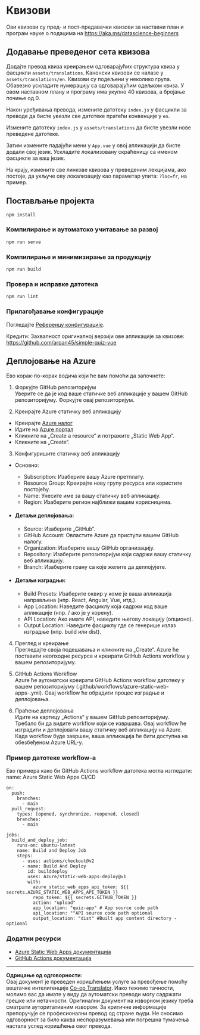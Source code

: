 <!--
CO_OP_TRANSLATOR_METADATA:
{
  "original_hash": "e92c33ea498915a13c9aec162616db18",
  "translation_date": "2025-08-30T19:49:43+00:00",
  "source_file": "quiz-app/README.md",
  "language_code": "sr"
}
-->
# Квизови

Ови квизови су пред- и пост-предавачки квизови за наставни план и програм науке о подацима на https://aka.ms/datascience-beginners

## Додавање преведеног сета квизова

Додајте превод квиза креирањем одговарајућих структура квиза у фасцикли `assets/translations`. Канонски квизови се налазе у `assets/translations/en`. Квизови су подељени у неколико група. Обавезно ускладите нумерацију са одговарајућим одељком квиза. У овом наставном плану и програму има укупно 40 квизова, а бројање почиње од 0.

Након уређивања превода, измените датотеку `index.js` у фасцикли за преводе да бисте увезли све датотеке пратећи конвенције у `en`.

Измените датотеку `index.js` у `assets/translations` да бисте увезли нове преведене датотеке.

Затим измените падајући мени у `App.vue` у овој апликацији да бисте додали свој језик. Ускладите локализовану скраћеницу са именом фасцикле за ваш језик.

На крају, измените све линкове квизова у преведеним лекцијама, ако постоје, да укључе ову локализацију као параметар упита: `?loc=fr`, на пример.

## Постављање пројекта

```
npm install
```

### Компилирање и аутоматско учитавање за развој

```
npm run serve
```

### Компилирање и минимизирање за продукцију

```
npm run build
```

### Провера и исправке датотека

```
npm run lint
```

### Прилагођавање конфигурације

Погледајте [Референцу конфигурације](https://cli.vuejs.org/config/).

Кредити: Захвалност оригиналној верзији ове апликације за квизове: https://github.com/arpan45/simple-quiz-vue

## Деплојовање на Azure

Ево корак-по-корак водича који ће вам помоћи да започнете:

1. Форкујте GitHub репозиторијум  
Уверите се да је код ваше статичке веб апликације у вашем GitHub репозиторијуму. Форкујте овај репозиторијум.

2. Креирајте Azure статичку веб апликацију  
- Креирајте [Azure налог](http://azure.microsoft.com)  
- Идите на [Azure портал](https://portal.azure.com)  
- Кликните на „Create a resource“ и потражите „Static Web App“.  
- Кликните на „Create“.  

3. Конфигуришите статичку веб апликацију  
- Основно:  
  - Subscription: Изаберите вашу Azure претплату.  
  - Resource Group: Креирајте нову групу ресурса или користите постојећу.  
  - Name: Унесите име за вашу статичку веб апликацију.  
  - Region: Изаберите регион најближи вашим корисницима.  

- #### Детаљи деплојовања:  
  - Source: Изаберите „GitHub“.  
  - GitHub Account: Овластите Azure да приступи вашем GitHub налогу.  
  - Organization: Изаберите вашу GitHub организацију.  
  - Repository: Изаберите репозиторијум који садржи вашу статичку веб апликацију.  
  - Branch: Изаберите грану са које желите да деплојујете.  

- #### Детаљи изградње:  
  - Build Presets: Изаберите оквир у коме је ваша апликација направљена (нпр. React, Angular, Vue, итд.).  
  - App Location: Наведите фасциклу која садржи код ваше апликације (нпр. / ако је у корену).  
  - API Location: Ако имате API, наведите његову локацију (опционо).  
  - Output Location: Наведите фасциклу где се генерише излаз изградње (нпр. build или dist).  

4. Преглед и креирање  
Прегледајте своја подешавања и кликните на „Create“. Azure ће поставити неопходне ресурсе и креирати GitHub Actions workflow у вашем репозиторијуму.

5. GitHub Actions Workflow  
Azure ће аутоматски креирати GitHub Actions workflow датотеку у вашем репозиторијуму (.github/workflows/azure-static-web-apps-<name>.yml). Овај workflow ће обрадити процес изградње и деплојовања.

6. Праћење деплојовања  
Идите на картицу „Actions“ у вашем GitHub репозиторијуму.  
Требало би да видите workflow који се извршава. Овај workflow ће изградити и деплојовати вашу статичку веб апликацију на Azure.  
Када workflow буде завршен, ваша апликација ће бити доступна на обезбеђеном Azure URL-у.

### Пример датотеке workflow-а

Ево примера како би GitHub Actions workflow датотека могла изгледати:  
name: Azure Static Web Apps CI/CD  
```
on:
  push:
    branches:
      - main
  pull_request:
    types: [opened, synchronize, reopened, closed]
    branches:
      - main

jobs:
  build_and_deploy_job:
    runs-on: ubuntu-latest
    name: Build and Deploy Job
    steps:
      - uses: actions/checkout@v2
      - name: Build And Deploy
        id: builddeploy
        uses: Azure/static-web-apps-deploy@v1
        with:
          azure_static_web_apps_api_token: ${{ secrets.AZURE_STATIC_WEB_APPS_API_TOKEN }}
          repo_token: ${{ secrets.GITHUB_TOKEN }}
          action: "upload"
          app_location: "quiz-app" # App source code path
          api_location: ""API source code path optional
          output_location: "dist" #Built app content directory - optional
```

### Додатни ресурси  
- [Azure Static Web Apps документација](https://learn.microsoft.com/azure/static-web-apps/getting-started)  
- [GitHub Actions документација](https://docs.github.com/actions/use-cases-and-examples/deploying/deploying-to-azure-static-web-app)  

---

**Одрицање од одговорности**:  
Овај документ је преведен коришћењем услуге за превођење помоћу вештачке интелигенције [Co-op Translator](https://github.com/Azure/co-op-translator). Иако тежимо тачности, молимо вас да имате у виду да аутоматски преводи могу садржати грешке или нетачности. Оригинални документ на изворном језику треба сматрати ауторитативним извором. За критичне информације препоручује се професионални превод од стране људи. Не сносимо одговорност за било каква неспоразумевања или погрешна тумачења настала услед коришћења овог превода.
